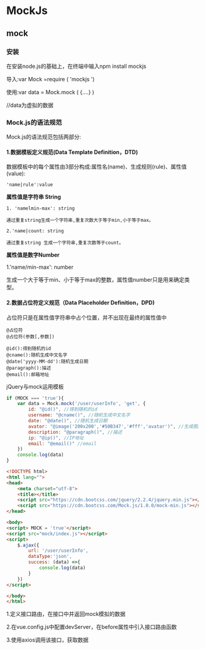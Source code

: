 # MockJs

## mock

### 安装

在安装node.js的基础上，在终端中输入npm install mockjs

导入:var Mock =require ( 'mockjs ')

使用:var data = Mock.mock ( {....} )

//data为虚拟的数据

### Mock.js的语法规范

Mock.js的语法规范包括两部分:

#### 1.数据模板定义规范(Data Template Definition，DTD)

数据模板中的每个属性由3部分构成:属性名(name)、生成规则(rule)、属性值(value):

```'name|rule':value```

**属性值是字符串 String**

```
1. 'namelmin-max': string

通过重复string生成一个字符串,重复次数大于等于min,小于等于max。

2.'name|count: string

通过重复string 生成一个字符串,重复次数等于count。
```

**属性值是数字Number**

1.'name/min-max': number

生成一个大于等于min、小于等于max的整数，属性值number只是用来确定类型。

#### 2.数据占位符定义规范（Data Placeholder Definition，DPD)

占位符只是在属性值字符串中占个位置，并不出现在最终的属性值中

```
@占位符
@占位符(参数[,参数])
```

```
@id():得到随机的id
@cname():随机生成中文名字
@date('yyyy-MM-dd'):随机生成日期
@paragraph():描述
@email():邮箱地址
```

jQuery与mock运用模板

```js
if (MOCK === 'true'){
    var data = Mock.mock('/user/userInfo', 'get', {
        id: "@id()", //得到随机的id
        username: "@cname()", //随机生成中文名字
        date: "@date()", //随机生成日期
        avator: "@image('200x200','#50B347','#fff','avatar')", //生成图片，参数：size,background,foreground,text
        description: "@paragraph()", //描述
        ip: "@ip()", //IP地址
        email: "@email()" //email
    })
    console.log(data)
}
```
```html
<!DOCTYPE html>
<html lang="">
<head>
    <meta charset="utf-8">
    <title></title>
    <script src="https://cdn.bootcss.com/jquery/2.2.4/jquery.min.js"></script>
    <script src="https://cdn.bootcss.com/Mock.js/1.0.0/mock-min.js"></script>
</head>

<body>
<script> MOCK = 'true'</script>
<script src="mock/index.js"></script>
<script>
    $.ajax({
        url: '/user/userInfo',
        dataType:'json',
        success: (data) =>{
            console.log(data)
        }
    })
</script>

</body>
</html>
```


1.定义接口路由，在接口中并返回mock模拟的数据

2.在vue.config.js中配置devServer，在before属性中引入接口路由函数

3.使用axios调用该接口，获取数据